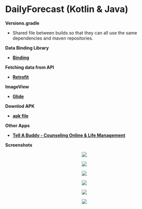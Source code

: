 # DailyForecast (Kotlin & Java)

  <strong>Versions.gradle</strong>
  - <p>Shared file between builds so that they can all use the same dependencies and maven repositories.</p>
  <strong>Data Binding Library</strong>
  - <p><strong><a href="https://developer.android.com/topic/libraries/data-binding/">Binding</a></strong></p>
  <strong>Fetching data from API</strong>
  - <p><strong><a href="http://square.github.io/retrofit/">Retrofit</a></strong></p>
  <strong>ImageView</strong>
  - <p><strong><a href="https://github.com/bumptech/glide">Glide</a></strong></p>
  <strong>Downlod APK</strong>
  - <p><strong><a href="https://github.com/mphocharlienkuna/DailyForecast/blob/master/APK/app-debug.apk" download>apk file</a></strong></p>
  <strong>Other Apps</strong>
  - <p><strong><a href="https://play.google.com/store/apps/details?id=za.co.addcolour.tellabuddy">Tell A Buddy - Counseling Online & Life Management</a></strong></p>
  <p><strong>Screenshots</strong></p>
  <p align="center"><img src="https://github.com/mphocharlienkuna/DailyForecast/blob/master/app/src/main/res/drawable/one.jpg"/></p>
  <p align="center"><img src="https://github.com/mphocharlienkuna/DailyForecast/blob/master/app/src/main/res/drawable/two.jpg"/></p>
  <p align="center"><img src="https://github.com/mphocharlienkuna/DailyForecast/blob/master/app/src/main/res/drawable/three.jpg"/></p>
  <p align="center"><img src="https://github.com/mphocharlienkuna/DailyForecast/blob/master/app/src/main/res/drawable/four.jpg"/></p>
  <p align="center"><img src="https://github.com/mphocharlienkuna/DailyForecast/blob/master/app/src/main/res/drawable/five.jpg"/></p>
  <p align="center"><img src="https://github.com/mphocharlienkuna/DailyForecast/blob/master/app/src/main/res/drawable/six.jpg"/></p>
